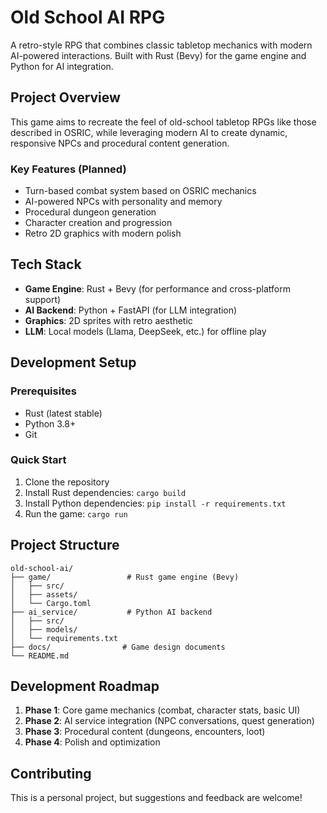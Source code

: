 # Old School AI RPG

A retro-style RPG that combines classic tabletop mechanics with modern AI-powered interactions. Built with Rust (Bevy) for the game engine and Python for AI integration.

## Project Overview

This game aims to recreate the feel of old-school tabletop RPGs like those described in OSRIC, while leveraging modern AI to create dynamic, responsive NPCs and procedural content generation.

### Key Features (Planned)
- Turn-based combat system based on OSRIC mechanics
- AI-powered NPCs with personality and memory
- Procedural dungeon generation
- Character creation and progression
- Retro 2D graphics with modern polish

## Tech Stack

- **Game Engine**: Rust + Bevy (for performance and cross-platform support)
- **AI Backend**: Python + FastAPI (for LLM integration)
- **Graphics**: 2D sprites with retro aesthetic
- **LLM**: Local models (Llama, DeepSeek, etc.) for offline play

## Development Setup

### Prerequisites
- Rust (latest stable)
- Python 3.8+
- Git

### Quick Start
1. Clone the repository
2. Install Rust dependencies: `cargo build`
3. Install Python dependencies: `pip install -r requirements.txt`
4. Run the game: `cargo run`

## Project Structure

```
old-school-ai/
├── game/                 # Rust game engine (Bevy)
│   ├── src/
│   ├── assets/
│   └── Cargo.toml
├── ai_service/           # Python AI backend
│   ├── src/
│   ├── models/
│   └── requirements.txt
├── docs/                # Game design documents
└── README.md
```

## Development Roadmap

1. **Phase 1**: Core game mechanics (combat, character stats, basic UI)
2. **Phase 2**: AI service integration (NPC conversations, quest generation)
3. **Phase 3**: Procedural content (dungeons, encounters, loot)
4. **Phase 4**: Polish and optimization

## Contributing

This is a personal project, but suggestions and feedback are welcome!